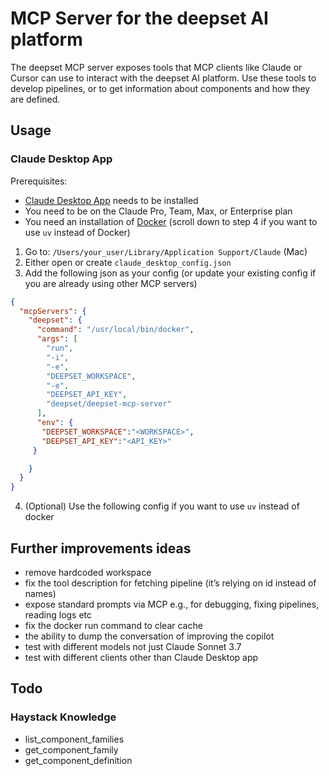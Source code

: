 # MCP Server for the deepset AI platform

The deepset MCP server exposes tools that MCP clients like Claude or Cursor can use to interact with the deepset AI platform.
Use these tools to develop pipelines, or to get information about components and how they are defined.




## Usage

### Claude Desktop App
Prerequisites:
- [Claude Desktop App](https://claude.ai/download) needs to be installed
- You need to be on the Claude Pro, Team, Max, or Enterprise plan
- You need an installation of [Docker](https://docs.docker.com/desktop/) (scroll down to step 4 if you want to use `uv` instead of Docker)

1. Go to: `/Users/your_user/Library/Application Support/Claude` (Mac)
2. Either open or create `claude_desktop_config.json`
3. Add the following json as your config (or update your existing config if you are already using other MCP servers)

```json
{
  "mcpServers": {
    "deepset": {
      "command": "/usr/local/bin/docker",
      "args": [
        "run",
        "-i",
        "-e",
        "DEEPSET_WORKSPACE",
        "-e",
        "DEEPSET_API_KEY",
        "deepset/deepset-mcp-server"
      ],
      "env": {
       "DEEPSET_WORKSPACE":"<WORKSPACE>",
       "DEEPSET_API_KEY":"<API_KEY>"
     }

    }
  }
}
```

4. (Optional) Use the following config if you want to use `uv` instead of docker


## Further improvements ideas

- remove hardcoded workspace
- fix the tool description for fetching pipeline (it’s relying on id instead of names)
- expose standard prompts via MCP e.g., for debugging, fixing pipelines, reading logs etc
- fix the docker run command to clear cache
- the ability to dump the conversation of improving the copilot
- test with different models not just Claude Sonnet 3.7
- test with different clients other than Claude Desktop app


## Todo

### Haystack Knowledge
- list_component_families
- get_component_family
- get_component_definition


